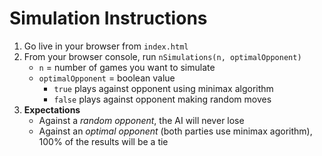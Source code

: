 # Simulation Instructions
1. Go live in your browser from `index.html`
2. From your browser console, run `nSimulations(n, optimalOpponent)`
   * `n` = number of games you want to simulate
   * `optimalOpponent` = boolean value
     * `true` plays against opponent using minimax algorithm
     * `false` plays against opponent making random moves
4. **Expectations**
   * Against a *random opponent*, the AI will never lose
   * Against an *optimal opponent* (both parties use minimax agorithm), 100% of the results will be a tie
